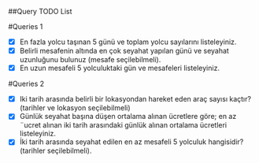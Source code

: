##Query TODO List

#Queries 1
- [x] En fazla yolcu taşınan 5 günü ve toplam yolcu sayılarını listeleyiniz.
- [x] Belirli mesafenin altında en çok seyahat yapılan günü ve seyahat uzunluğunu bulunuz (mesafe seçilebilmeli).
- [x] En uzun mesafeli 5 yolculuktaki gün ve mesafeleri listeleyiniz.

#Queries 2
- [x] Iki tarih arasında belirli bir lokasyondan hareket eden araç sayısı kaçtır? (tarihler ve lokasyon seçilebilmeli)
- [x] Günlük seyahat başına düşen ortalama alınan ücretlere göre; en az ¨ucret alınan iki tarih arasındaki günlük alınan ortalama ücretleri listeleyiniz.
- [x] İki tarih arasında seyahat edilen en az mesafeli 5 yolculuk hangisidir? (tarihler seçilebilmeli).